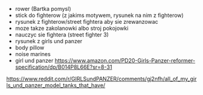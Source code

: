 - rower (Bartka pomysl)
- stick do fighterow (z jakims motywem, rysunek na nim z fighterow)
- rysunek z fighterow/street fightera aby sie zrewanzowac
- moze takze zakolanowki albo stroj pokojowki
- nauczyc sie fightera (street fighter 3)
- rysunek z girls und panzer
- body pillow
- noise marines
- girl und panzer https://www.amazon.com/PD20-Girls-Panzer-reformer-specification/dp/B014P8L66E?sr=8-31

https://www.reddit.com/r/GIRLSundPANZER/comments/gj2nfh/all_of_my_girls_und_panzer_model_tanks_that_have/